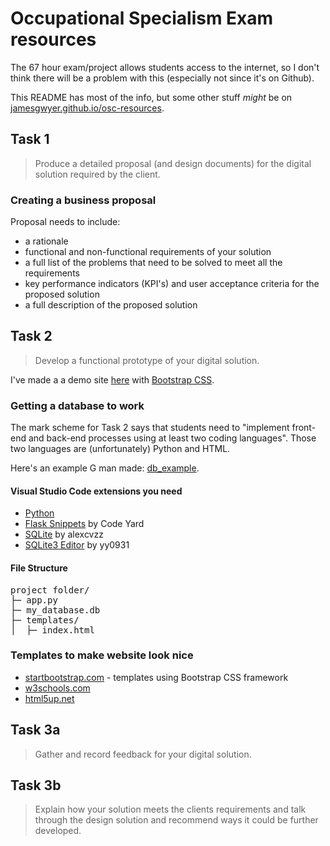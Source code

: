 # Occupational Specialism Exam resources

The 67 hour exam/project allows students access to the internet, so I don't think there will be a problem with this (especially not since it's on Github).

This README has most of the info, but some other stuff *might* be on [jamesgwyer.github.io/osc-resources](https://jamesgwyer.github.io/osc-resources).

## Task 1

> Produce a detailed proposal (and design documents) for the digital solution required by the client.

### Creating a business proposal

Proposal needs to include:
- a rationale
- functional and non-functional requirements of your solution
- a full list of the problems that need to be solved to meet all the requirements
- key performance indicators (KPI's) and user acceptance criteria for the proposed solution
- a full description of the proposed solution



## Task 2

> Develop a functional prototype of your digital solution.

I've made a a demo site [here](https://jamesgwyer.github.io/osc-resources/basic-website) with [Bootstrap CSS](https://getbootstrap.com).

### Getting a database to work

The mark scheme for Task 2 says that students need to "implement front-end and back-end processes using at least two coding languages". Those two languages are (unfortunately) Python and HTML.

Here's an example G man made: [db_example](https://github.com/jamesgwyer/osc-resources/tree/main/db_example).

#### Visual Studio Code extensions you need

<ul>
    <li><a href="https://marketplace.visualstudio.com/items?itemName=ms-python.python" target="_blank">Python</a></li>
    <li><a href="https://marketplace.visualstudio.com/items?itemName=CodeYard.flask-snippets" target="_blank">Flask Snippets</a> by Code Yard</li>
    <li><a href="https://marketplace.visualstudio.com/items?itemName=alexcvzz.vscode-sqlite" target="_blank">SQLite</a> by alexcvzz</li>
    <li><a href="https://marketplace.visualstudio.com/items?itemName=yy0931.vscode-sqlite3-editor" target="_blank">SQLite3 Editor</a> by yy0931</li>
</ul>

#### File Structure

<pre>
project folder/
├─ app.py
├─ my_database.db
├─ templates/
│  ├─ index.html
</pre>

### Templates to make website look nice

<ul>
    <li><a href="https://startbootstrap.com" target="_blank">startbootstrap.com</a> - templates using Bootstrap CSS framework</li>
    <li><a href="https://www.w3schools.com/w3css/w3css_templates.asp" target="_blank">w3schools.com</a></li>
    <li><a href="https://html5up.net" target="_blank">html5up.net</a></li>
</ul>

## Task 3a

> Gather and record feedback for your digital solution.



## Task 3b

> Explain how your solution meets the clients requirements and talk through the design solution and recommend ways it could be further developed.